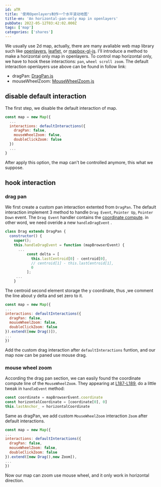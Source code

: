 ```yaml
---
id: aTR
title: '使用Openlayers制作一个水平滚动地图'
title-en: 'An horizontal-pan-only map in openlayers'
pubDate: 2022-05-12T03:42:02.000Z
tags: ['map']
categories: ['shares']
---
```


We usually use 2d map, actually, there are many avaliable web map library such like [openlayers](https://openlayers.org), [leaflet,](https://leafletjs.com) or [mapbox-gl-js](https://docs.mapbox.com/mapbox-gl-js/). I'll introduce a method to make a horizontal only map in openlayers.
To control map horizontal only, we have to hook these interactions: `pan`, `wheel scroll zoom`.
The default interaction openlayers use above can be found in follow link:

-   dragPan: [DragPan.js](https://github.com/openlayers/openlayers/blob/main/src/ol/interaction/DragPan.js)
-   mouseWheelZoom: [MouseWheelZoom.js](https://github.com/openlayers/openlayers/blob/main/src/ol/interaction/MouseWheelZoom.js)

## disable default interaction

The first step, we disable the default interaction of map.

```javascript
const map = new Map({
  ...
  interactions: defaultInteractions({
    dragPan: false,
    mouseWheelZoom: false,
    doubleClickZoom: false
  })
  ...
}
```

After apply this option, the map can't be controlled anymore, this what we suppose.

## hook interaction

### drag pan

We first create a custom pan interaction extented from `DragPan`.
The default interaction implement 3 method to handle `Drag Event`, `Pointer Up`, `Pointer Down` event. The `Drag Event` handler contains the [coordinate compute](https://github.com/openlayers/openlayers/blob/main/src/ol/interaction/DragPan.js#L102-L105). in other word, we need overide a new `handleDragEvent` .

```javascript
class Drag extends DragPan {
  constructor() {
    super();
    this.handleDragEvent = function (mapBrowserEvent) {
      ...
          const delta = [
            this.lastCentroid[0] - centroid[0],
            // centroid[1] - this.lastCentroid[1],
            0
          ];
     ...
    }
```

The centroid second element storage the y coordinate, thus ,we comment the line about y delta and set zero to it.

```javascript
const map = new Map({
...
interactions: defaultInteractions({
  dragPan: false,
  mouseWheelZoom: false,
  doubleClickZoom: false
}).extend([new Drag()]),
...
})
```

Add the custom drag interaction after `defaultInteractions` funtion, and our map now can be paned use mouse drag.

### mouse wheel zoom

According the drag pan section, we can easily found the coordinate compute line of the `MouseWheelZoom`.
They appearing at [L187-L189](https://github.com/openlayers/openlayers/blob/main/src/ol/interaction/MouseWheelZoom.js#L187-L189), do a little tweak in `handleEvent` method:

```javascript
const coordinate = mapBrowserEvent.coordinate
const horizontalCoordinate = [coordinate[0], 0]
this.lastAnchor_ = horizontalCoordinate
```

Same as dragPan, we add custom `MouseWheelZoom` interaction `Zoom` after default interactions.

```javascript
const map = new Map({
...
interactions: defaultInteractions({
  dragPan: false,
  mouseWheelZoom: false,
  doubleClickZoom: false
}).extend([new Drag(),new Zoom]),
...
})
```

Now our map can zoom use mouse wheel, and it only work in horizontal direction.
